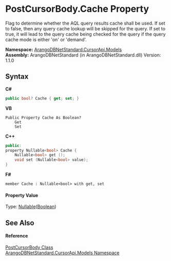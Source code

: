 # PostCursorBody.Cache Property 
 

Flag to determine whether the AQL query results cache shall be used. If set to false, then any query cache lookup will be skipped for the query. If set to true, it will lead to the query cache being checked for the query if the query cache mode is either 'on' or 'demand'.

**Namespace:**&nbsp;<a href="35799343-7a53-6c3b-95d1-21ff990d1b8b">ArangoDBNetStandard.CursorApi.Models</a><br />**Assembly:**&nbsp;ArangoDBNetStandard (in ArangoDBNetStandard.dll) Version: 1.1.0

## Syntax

**C#**<br />
``` C#
public bool? Cache { get; set; }
```

**VB**<br />
``` VB
Public Property Cache As Boolean?
	Get
	Set
```

**C++**<br />
``` C++
public:
property Nullable<bool> Cache {
	Nullable<bool> get ();
	void set (Nullable<bool> value);
}
```

**F#**<br />
``` F#
member Cache : Nullable<bool> with get, set

```


#### Property Value
Type: <a href="https://docs.microsoft.com/dotnet/api/system.nullable-1" target="_blank" rel="noopener noreferrer">Nullable</a>(<a href="https://docs.microsoft.com/dotnet/api/system.boolean" target="_blank" rel="noopener noreferrer">Boolean</a>)

## See Also


#### Reference
<a href="fa0e28c9-a128-2d72-78ca-45c18b0e8efe">PostCursorBody Class</a><br /><a href="35799343-7a53-6c3b-95d1-21ff990d1b8b">ArangoDBNetStandard.CursorApi.Models Namespace</a><br />